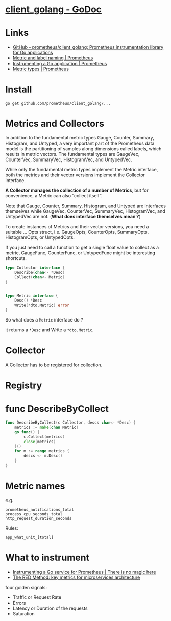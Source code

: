 # [client_golang - GoDoc](https://godoc.org/github.com/prometheus/client_golang)

# Links

* [GitHub - prometheus/client_golang: Prometheus instrumentation library for Go applications](https://github.com/prometheus/client_golang)
* [Metric and label naming | Prometheus](https://prometheus.io/docs/practices/naming/) 
* [Instrumenting a Go application | Prometheus](https://prometheus.io/docs/guides/go-application/)
* [Metric types | Prometheus](https://prometheus.io/docs/concepts/metric_types/)

# Install

```
go get github.com/prometheus/client_golang/...
```
# Metrics and Collectors

In addition to the fundamental metric types Gauge, Counter, Summary, Histogram,
and Untyped, a very important part of the Prometheus data model is the
partitioning of samples along dimensions called labels, which results in metric
vectors. The fundamental types are GaugeVec, CounterVec, SummaryVec,
HistogramVec, and UntypedVec. 

While only the fundamental metric types implement the Metric interface, both
the metrics and their vector versions implement the Collector interface. 

**A Collector manages the collection of a number of Metrics**, but for
convenience, a Metric can also “collect itself”. 

Note that Gauge, Counter, Summary, Histogram, and Untyped are interfaces
themselves while GaugeVec, CounterVec, SummaryVec, HistogramVec, and UntypedVec
are not. (**What does interface themselves mean ?**)

To create instances of Metrics and their vector versions, you need a suitable …
Opts struct, i.e. GaugeOpts, CounterOpts, SummaryOpts, HistogramOpts, or
UntypedOpts. 

If you just need to call a function to get a single float value to collect as
a metric, GaugeFunc, CounterFunc, or UntypedFunc might be interesting
shortcuts. 


```go
type Collector interface {
    Describe(chan<- *Desc)	
	Collect(chan<- Metric)
}


type Metric interface {
	Desc() *Desc
	Write(*dto.Metric) error
}
```

So what does a `Metric` interface do ?

it returns a `*Desc` and Write a `*dto.Metric`.

# Collector

A Collector has to be registered for collection. 

# Registry

# func DescribeByCollect

```go
func DescribeByCollect(c Collector, descs chan<- *Desc) {
	metrics := make(chan Metric)
	go func() {
		c.Collect(metrics)
		close(metrics)
	}()
	for m := range metrics {
		descs <- m.Desc()
	}
}
```





# Metric names

e.g.

```
prometheus_notifications_total
process_cpu_seconds_total
http_request_duration_seconds
```

Rules:

`app_what_unit_[total]`


# What to instrument

* [Instrumenting a Go service for Prometheus | There is no magic here](https://alex.dzyoba.com/blog/go-prometheus-service/)
* [The RED Method: key metrics for microservices architecture](https://www.weave.works/blog/the-red-method-key-metrics-for-microservices-architecture/)

four golden signals:

* Traffic or Request Rate
* Errors
* Latency or Duration of the requests
* Saturation

